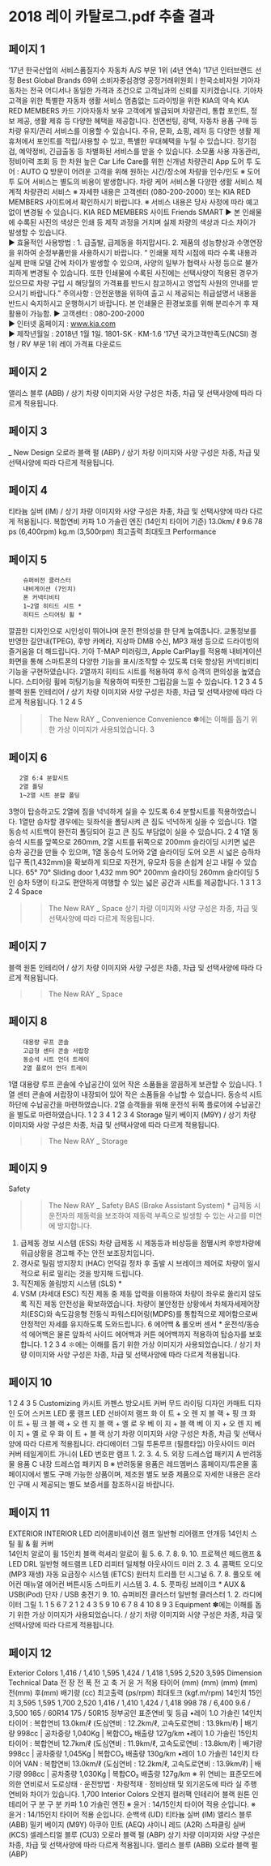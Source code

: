 # 2018 레이 카탈로그.pdf 추출 결과

## 페이지 1

’17년 한국산업의 서비스품질지수
자동차 A/S 부문 1위 (4년 연속)
’17년 인터브랜드 선정
Best Global Brands 69위
소비자중심경영
공정거래위원회ㅣ한국소비자원
               기아자동차는 전국 어디서나 동일한 가격과 조건으로 고객님과의 신뢰를 지키겠습니다.
기아차 고객을 위한 특별한 자동차 생활 서비스
멈춤없는 드라이빙을 위한 KIA의 약속
KIA RED MEMBERS 카드
기아자동차 보유 고객에게 발급되며 
차량관리, 통합 포인트, 정보 제공, 
생활 제휴 등 다양한 혜택을 제공합니다.
전면썬팅, 광택, 자동차 용품 구매 등 
차량 유지/관리 서비스를 이용할 수 
있습니다.
주유, 문화, 쇼핑, 레저 등 다양한 생활 
제휴처에서 포인트를 적립/사용할 수
있고, 특별한 우대혜택을 누릴 수 
있습니다.
정기점검, 예약정비, 긴급출동 등 
차별화된 서비스를 받을 수 있습니다.
소모품 사용 자동관리, 정비이력 조회 등 
한 차원 높은 Car Life Care를 위한 
신개념 차량관리 App
도어 투 도어 : AUTO Q 방문이 어려운 고객을 
위해 원하는 시간/장소에 차량을 인수/인도
※ 도어 투 도어 서비스는 별도의 비용이 
    발생합니다.
차량 케어 서비스몰
다양한 생활 서비스
체계적 차량관리 서비스
※ 자세한 내용은 고객센터 (080-200-2000) 또는 KIA RED MEMBERS 사이트에서 확인하시기 바랍니다.   ※ 서비스 내용은 당사 사정에 따라 예고없이 변경될 수 있습니다.
KIA RED MEMBERS 사이트
Friends
SMART
▶ 본 인쇄물에 수록된 사진의 색상은 인쇄 등 제작 과정을 거치며 실제 차량의 색상과 다소 차이가 발생할 수 있습니다.    
▶ 효율적인 사용방법 : 1. 급출발, 급제동을 하지맙시다.   2. 제품의 성능향상과 수명연장을 위하여 순정부품만을 사용하시기 바랍니다.
 “ 인쇄물 제작 시점에 따라 수록 내용과 실제 판매 모델 간에 차이가 발생할 수 있으며, 사양의 일부가 협력사 사정 등으로 불가피하게 변경될 수 있습니다. 
   또한 인쇄물에 수록된 사진에는 선택사양이 적용된 경우가 있으므로 차량 구입 시 해당월의 가격표를 반드시 참고하시고 영업직 사원의 안내를 받으시기 바랍니다.”
    주의사항 : 안전운행을 위하여 출고 시 제공되는 취급설명서 내용을 반드시 숙지하시고 운행하시기 바랍니다.
    본 인쇄물은 환경보호를 위해 분리수거 후 재활용이 가능함.
▶ 고객센터 : 080-200-2000  
▶ 인터넷 홈페이지 : www.kia.com         
▶ 제작년월일 : 2018년 1월 1일.   1801-SK · KM-1.6
‘17년 국가고객만족도(NCSI)
경형 / RV 부문 1위
레이 가격표 다운로드


## 페이지 2

앨리스 블루 (ABB) / 상기 차량 이미지와 사양 구성은 차종, 차급 및 선택사양에 따라 다르게 적용됩니다.


## 페이지 3

_ New Design
오로라 블랙 펄 (ABP) / 상기 차량 이미지와 사양 구성은 차종, 차급 및 선택사양에 따라 다르게 적용됩니다.


## 페이지 4

티타늄 실버 (IM) / 상기 차량 이미지와 사양 구성은 차종, 차급 및 선택사양에 따라 다르게 적용됩니다.
복합연비
카파 1.0 가솔린 엔진 (14인치 타이어 기준)
13.0km/ ℓ
9.6
78 ps 
(6,400rpm)
kg.m
(3,500rpm)
최고출력
최대토크
Performance


## 페이지 5

        슈퍼비전 클러스터
        내비게이션 (7인치)
        폰 커넥티비티
        1~2열 히티드 시트 *
        히티드 스티어링 휠 *
깔끔한 디자인으로 시인성이 뛰어나며 운전 편의성을 한 단계 높여줍니다.
교통정보를 반영한 길안내(TPEG), 후방 카메라, 지상파 DMB 수신, MP3 재생 등으로
드라이빙의 즐거움을 더 해드립니다.
기아 T-MAP 미러링크, Apple CarPlay를 적용해 내비게이션 화면을 통해 스마트폰의
다양한 기능을 표시/조작할 수 있도록 더욱 향상된 커넥티비티 기능을 구현하였습니다.
2열까지 히티드 시트를 적용하여 후석 승객의 편의성을 높였습니다.
스티어링 휠에 히팅기능을 적용하여 따뜻한 그립감을 느낄 수 있습니다.
1
2
3
4
5
블랙 원톤 인테리어 / 상기 차량 이미지와 사양 구성은 차종, 차급 및 선택사양에 따라 다르게 적용됩니다.
1
2
4
5
>> The New RAY _ Convenience
Convenience
✽에는 이해를 돕기 위한 가상 이미지가 사용되었습니다.
3


## 페이지 6

       2열 6:4 분할시트
       2열 폴딩
       1~2열 시트 분할 폴딩
3명이 탑승하고도 2열에 짐을 넉넉하게 실을 수 있도록 6:4 분할시트를 
적용하였습니다.
1열만 승차할 경우에는 뒷좌석을 폴딩시켜 큰 짐도 넉넉하게 
실을 수 있습니다.
1열 동승석 시트백이 완전히 폴딩되어 길고 큰 짐도 부담없이 
실을 수 있습니다.
2
4
1열 동승석 시트를 앞쪽으로 260mm, 2열 시트를 뒤쪽으로 200mm 슬라이딩 
시키면 넓은 승차 공간을 만들 수 있으며, 1열 동승석 도어와 2열 슬라이딩 도어 
오픈 시 넓은 승하차 입구 폭(1,432mm)을 확보하게 되므로 자전거, 유모차 등을 
손쉽게 싣고 내릴 수 있습니다.
65°
70°
Sliding door 
1,432 mm
90°
200mm  슬라이딩
260mm  슬라이딩
       5인 승차
5명이 타고도 편안하게 여행할 수 있는 넓은 공간과 시트를 제공합니다.
1
3
1
3
2
4
Space
>> The New RAY _ Space
상기 차량 이미지와 사양 구성은 차종, 차급 및 선택사양에 따라 다르게 적용됩니다.


## 페이지 7

블랙 원톤 인테리어 / 상기 차량 이미지와 사양 구성은 차종, 차급 및 선택사양에 따라 다르게 적용됩니다.
>> The New RAY _ Space


## 페이지 8

        대용량 루프 콘솔
        고급형 센터 콘솔 서랍장
        동승석 시트 언더 트레이
        2열 플로어 언더 트레이
1열 대용량 루프 콘솔에 수납공간이 있어 작은 소품들을 깔끔하게 보관할 수 있습니다.
1열 센터 콘솔에 서랍장이 내장되어 있어 작은 소품들을 수납할 수 있습니다.
동승석 시트 하단에 수납공간을 마련하였습니다.
2열 승객들을 위해 운전석 뒤쪽 플로어에 수납공간을 별도로 마련하였습니다.
1
2
3
4
1
2
3
4
Storage
밀키 베이지 (M9Y) / 상기 차량 이미지와 사양 구성은 차종, 차급 및 선택사양에 따라 다르게 적용됩니다.
>> The New RAY _ Storage


## 페이지 9

Safety
>> The New RAY _ Safety
BAS (Brake Assistant System) *
급제동 시 운전자의 제동력을 보조하여 제동력 
부족으로 발생할 수 있는 사고를 미연에 방지합니다.
1. 급제동 경보 시스템 (ESS)
차량 급제동 시 제동등과 비상등을 점멸시켜 
후방차량에 위급상황을 경고해 주는 안전 
보조장치입니다.
2. 경사로 밀림 방지장치 (HAC)
언덕길 정차 후 출발 시 브레이크 제어로 차량이 
일시적으로 뒤로 밀리는 것을 방지해 드립니다.
3. 직진제동 쏠림방지 시스템 (SLS) *
4. VSM (차세대 ESC)
직진 제동 중 제동 압력을 이용하여 차량이 좌우로 
쏠리지 않도록 직진 제동 안전성을 확보하였습니다.
차량이 불안정한 상황에서 차체자세제어장치(ESC)와
속도감응형 전동식 파워스티어링(MDPS)를 통합적으로
제어함으로써 안정적인 자세를 유지하도록 도와드립니다.
6 에어백 & 롤오버 센서 *
운전석/동승석 에어백은 물론 앞좌석 사이드 에어백과 커튼 에어백까지 
적용하여 탑승자를 보호합니다.
1
2
3
4
✽에는 이해를 돕기 위한 가상 이미지가 사용되었습니다. / 상기 차량 이미지와 사양 구성은 차종, 차급 및 선택사양에 따라 다르게 적용됩니다.


## 페이지 10

1
2
4
3
5
Customizing
카시트
카펜스
방오시트 커버
무드 라이팅
디자인 카매트
디자인 도어 스커프
LED 룸 램프
LED 선바이저 램프
화
이
트 
+ 
오
렌
지
블
랙 
+ 
핑
크
화
이
트 
+ 
핑
크
블
랙 
+ 
오
렌
지
블
랙 
+ 
옐
로
우
베
이
지 
+ 
블
랙
베
이
지 
+ 
오
렌
지
베
이
지 
+ 
옐
로
우
화
이
트 
+ 
블
랙
상기 차량 이미지와 사양 구성은 차종, 차급 및 선택사양에 따라 다르게 적용됩니다.
라디에이터 그릴
투톤루프 (필름타입)
아웃사이드 미러 커버
테일게이트 가니쉬
LED 번호판 램프
1.
2.
3.
4.
5.
외장 드레스업 패키지
A
반려동물 용품
C
내장 드레스업 패키지
B
※ 반려동물 용품은 레드멤버스 홈페이지/튜온몰 홈페이지에서 별도 구매 가능한 상품이며,
    제조원 별도 보증 제품으로 자세한 내용은 온라인 구매 시 제공되는 별도 보증서를 참조하시길 바랍니다.


## 페이지 11

EXTERIOR
INTERIOR
LED 리어콤비네이션 램프
일반형 리어램프
안개등
14인치 스틸 휠 & 휠 커버      
14인치 알로이 휠
15인치 블랙 럭셔리 알로이 휠
5.
6.
7.
8.
9.
10.
프로젝션 헤드램프 & LED DRL
일반형 헤드램프
LED 리피터 일체형 아웃사이드 미러
2.
3.
4.
콤팩트 오디오 (MP3 재생)
자동 요금징수 시스템 (ETCS)
원터치 트리플 턴 시그널
6.
7.
8.
풀오토 에어컨
매뉴얼 에어컨
버튼시동 스마트키 시스템
3.
4.
5.
풋파킹 브레이크 *
AUX & USB(iPod) 단자 / USB 충전기
9.
10.
슈퍼비전 클러스터
일반형 클러스터
1.
2.
라디에이터 그릴
1.
1
5
6
7
2
1
2
4
3
5
9
10
6
7
8
4
10
8
9
3
Equipment
✽에는 이해를 돕기 위한 가상 이미지가 사용되었습니다. / 상기 차량 이미지와 사양 구성은 차종, 차급 및 선택사양에 따라 다르게 적용됩니다.


## 페이지 12

Exterior Colors
1,416 / 1,410
1,595
1,424 / 1,418
1,595
2,520
3,595
Dimension
Technical Data
전   장
전   폭
전   고
축   거
윤   거
적용 타이어
(mm)
(mm)
(mm)
(mm)
전(mm)
후(mm)
배기량                           (cc)
최고출력                (ps/rpm)
최대토크            (kgf.m/rpm)
14인치
15인치
3,595
1,595
1,700
2,520
1,416 / 1,410
1,424 / 1,418
998
78 / 6,400
9.6 / 3,500
165 / 60R14
175 / 50R15
정부공인 표준연비 및 등급
•레이 1.0 가솔린 14인치 타이어 : 복합연비 13.0km/ℓ (도심연비 : 12.2km/ℓ, 고속도로연비 : 13.9km/ℓ) | 배기량 998cc | 공차중량 1,040Kg | 복합CO₂ 배출량 127g/km 
•레이 1.0 가솔린 15인치 타이어 : 복합연비 12.7km/ℓ (도심연비 : 11.9km/ℓ, 고속도로연비 : 13.8km/ℓ) | 배기량 998cc | 공차중량 1,045Kg | 복합CO₂ 배출량 130g/km
•레이 1.0 가솔린 14인치 타이어 VAN : 복합연비 13.0km/ℓ (도심연비 : 12.2km/ℓ, 고속도로연비 : 13.9km/ℓ) | 배기량 998cc | 공차중량 1,030Kg | 복합CO₂ 배출량 127g/km
※ 위 연비는 표준모드에 의한 연비로서 도로상태ㆍ운전방법ㆍ차량적재ㆍ정비상태 및 외기온도에 따라 실 주행연비와 차이가 있습니다.
1,700
Interior Colors
오렌지 컬러팩 인테리어
블랙 원톤 인테리어
구          분
구          분
카파 1.0 가솔린 엔진
※ 윤거 : 14/15인치 타이어 적용 순입니다.
※ 윤거 : 14/15인치 타이어 적용 순입니다.
순백색 
(UD)
티타늄 실버 
(IM)
앨리스 블루
 (ABB)
밀키 베이지 
(M9Y)
아쿠아 민트 
(AEQ)
샤이니 레드 
(A2R)
스파클링 실버 
(KCS)
셀레스티얼 블루 
(CU3)
오로라 블랙 펄 
(ABP)
상기 차량 이미지와 사양 구성은 차종, 차급 및 선택사양에 따라 다르게 적용됩니다.
앨리스 블루 (ABB)
오로라 블랙 펄 (ABP)


